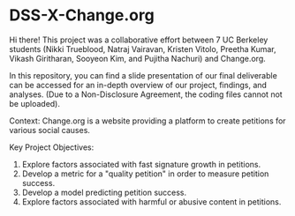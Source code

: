 # DSS-X-Change.org

Hi there! This project was a collaborative effort between 7 UC Berkeley students (Nikki Trueblood, Natraj Vairavan, Kristen Vitolo, Preetha Kumar, Vikash Giritharan, Sooyeon Kim, and Pujitha Nachuri) and Change.org.

In this repository, you can find a slide presentation of our final deliverable can be accessed for an in-depth overview of our project, findings, and analyses. (Due to a Non-Disclosure Agreement, the coding files cannot not be uploaded).

Context: Change.org is a website providing a platform to create petitions for various social causes. 

Key Project Objectives: 
1. Explore factors associated with fast signature growth in petitions.
2. Develop a metric for a "quality petition" in order to measure petition success.
3. Develop a model predicting petition success.
4. Explore factors associated with harmful or abusive content in petitions.
